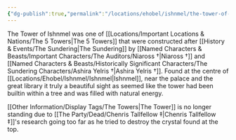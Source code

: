 ```yaml
---
{"dg-publish":true,"permalink":"/locations/ehobel/ishnmel/the-tower-of-ishnmel/","tags":["Location"],"updated":"2025-01-14T21:03:47.366+00:00"}
---
```


The Tower of Ishnmel was one of [[Locations/Important Locations & Nations/The 5 Towers\|The 5 Towers]] that were constructed after [[History & Events/The Sundering\|The Sundering]] by [[Named Characters & Beasts/Important Characters/The Auditors/Niaross †\|Niaross †]] and [[Named Characters & Beasts/Historically Significant  Characters/The Sundering Characters/Ashira Yelris †\|Ashira Yelris †]]. Found at the centre of [[Locations/Ehobel/Ishnmel/Ishnmel\|Ishnmel]], near the palace and the great library it truly a beautiful sight as seemed like the tower had been builtin within a tree and was filled with natural energy.

[[Other Information/Display Tags/The Towers\|The Tower]] is no longer standing due to [[The Party/Dead/Chenris Tallfellow ‡\|Chenris Tallfellow ‡]]'s research going too far as he tried to destroy the crystal found at the top. 